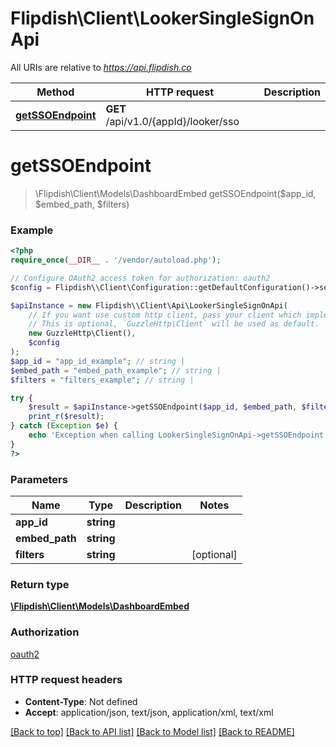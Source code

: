 # Flipdish\\Client\LookerSingleSignOnApi

All URIs are relative to *https://api.flipdish.co*

Method | HTTP request | Description
------------- | ------------- | -------------
[**getSSOEndpoint**](LookerSingleSignOnApi.md#getSSOEndpoint) | **GET** /api/v1.0/{appId}/looker/sso | 


# **getSSOEndpoint**
> \Flipdish\\Client\Models\DashboardEmbed getSSOEndpoint($app_id, $embed_path, $filters)



### Example
```php
<?php
require_once(__DIR__ . '/vendor/autoload.php');

// Configure OAuth2 access token for authorization: oauth2
$config = Flipdish\\Client\Configuration::getDefaultConfiguration()->setAccessToken('YOUR_ACCESS_TOKEN');

$apiInstance = new Flipdish\\Client\Api\LookerSingleSignOnApi(
    // If you want use custom http client, pass your client which implements `GuzzleHttp\ClientInterface`.
    // This is optional, `GuzzleHttp\Client` will be used as default.
    new GuzzleHttp\Client(),
    $config
);
$app_id = "app_id_example"; // string | 
$embed_path = "embed_path_example"; // string | 
$filters = "filters_example"; // string | 

try {
    $result = $apiInstance->getSSOEndpoint($app_id, $embed_path, $filters);
    print_r($result);
} catch (Exception $e) {
    echo 'Exception when calling LookerSingleSignOnApi->getSSOEndpoint: ', $e->getMessage(), PHP_EOL;
}
?>
```

### Parameters

Name | Type | Description  | Notes
------------- | ------------- | ------------- | -------------
 **app_id** | **string**|  |
 **embed_path** | **string**|  |
 **filters** | **string**|  | [optional]

### Return type

[**\Flipdish\\Client\Models\DashboardEmbed**](../Model/DashboardEmbed.md)

### Authorization

[oauth2](../../README.md#oauth2)

### HTTP request headers

 - **Content-Type**: Not defined
 - **Accept**: application/json, text/json, application/xml, text/xml

[[Back to top]](#) [[Back to API list]](../../README.md#documentation-for-api-endpoints) [[Back to Model list]](../../README.md#documentation-for-models) [[Back to README]](../../README.md)

